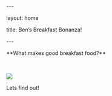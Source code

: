 \---

layout: home

title: Ben’s Breakfast Bonanza!

\---

\*\*What makes good breakfast food?\*\*

 

![](http://www.tampabay.com/resources/images/dti/rendered/2014/11/0432416363_14269809_8col.jpg)

Lets find out!
